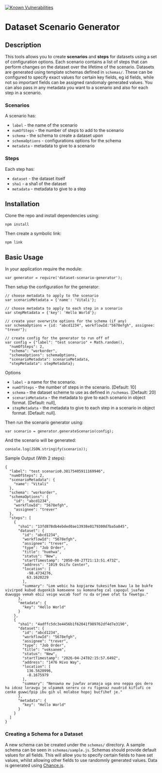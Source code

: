 [![Known Vulnerabilities](https://snyk.io/test/github/tommyj1994/dataset-scenario-generator/be70b8b9d1fb05986d9bc883735a8cf29b612829/badge.svg)](https://snyk.io/test/github/tommyj1994/dataset-scenario-generator/be70b8b9d1fb05986d9bc883735a8cf29b612829)
# Dataset Scenario Generator
## Description
This tools allows you to create **scenarios** and **steps** for datasets using a set of configuration options. Each scenario contains a list of steps that can perform changes on the dataset over the lifetime of the scenario. Datasets are generated using template schemas defined in `schemas/`. These can be configured to specify exact values for certain key fields, eg id fields, while not so important fields can be assigned randomaly generated values. You can also pass in any metadata you want to a scenario and also for each step in a scenario.

### Scenarios
A scenario has:
* `label` - the name of the scenario
* `numOfSteps` - the number of steps to add to the scenario
* `schema` - the schema to create a dataset upon
* `schemaOptions` - configurations options for the schema
* `metadata` - metadata to give to a scenario

### Steps
Each step has:
* `dataset` - the dataset itself
* `sha1` - a sha1 of the dataset
* `metadata` - metadata to give to a step

## Installation
Clone the repo and install dependencies using:

```
npm install
```

Then create a symbolic link:
```
npm link
```

## Basic Usage
In your application require the module:

```
var generator = require('dataset-scenario-generator');

```

Then setup the configuration for the generator:
```
// choose metadata to apply to the scenario
var scenarioMetadata = {'name': 'Vitali'};

// choose metadata to apply to each step in a scenario
var stepMetadata = {'key': 'Hello World'};

// create your overwrite options for the schema (if any)
var schemaOptions = {id: "abcd1234", workflowId:"5678efgh", assignee: "trever"};

// create config for the generator to run off of
var config = {"label": "test scenario" + Math.random(),
  "numOfSteps": 2,
  "schema": "workorder",
  "schemaOptions": schemaOptions,
  "scenarioMetadata": scenarioMetadata,
  "stepMetadata": stepMetadata};
```

Options
* `label` - a name for the scenario.
* `numOfSteps` - the number of steps in the scenario. [Default: 10]
* `schema` - the dataset scheme to use as defined in `/schemas`. [Default: 20]
* `scenarioMetadata` - the metadata to give to each scenario in object format. [Default: null],
* `stepMetadata` - the metadata to give to each step in a scenario in object format. [Default: null].

Then run the scenario generator using:

```
var scenario = generator.generateScenario(config);
```

And the scenario will be generated:

```
console.log(JSON.stringify(scenario));
```

Sample Output (With 2 steps):

```
{
  "label": "test scenario0.38175405911169946",
  "numOfSteps": 2,
  "scenarioMetadata": {
    "name": "Vitali"
  },
  "schema": "workorder",
  "schemaOptions": {
    "id": "abcd1234",
    "workflowId": "5678efgh",
    "assignee": "trever"
  },
  "steps": [
    {
      "sha1": "13fd878db4ebded0ae13938e0179300d7ba5a845",
      "dataset": {
        "id": "abcd1234",
        "workflowId": "5678efgh",
        "assignee": "trever",
        "type": "Job Order",
        "title": "huehwa",
        "status": "New",
        "startTimestamp": "2050-08-27T21:13:51.473Z",
        "address": "1019 Osifu Center",
        "location": [
          -98.4734276,
          63.1620229
        ],
        "summary": "Lom webic ha kopjarew tukesifem bawu la be bukfe vivirpod kubud dugonkib komseene su komonafeg cal capogul juafwu duwuggo vemah ebiz veige wucab foof ru da orjewe ofat ta fewetgu."
      },
      "metadata": {
        "key": "Hello World"
      }
    },
    {
      "sha1": "4adffc5dc3e4456b1f62041f989762df4d7e3190",
      "dataset": {
        "id": "abcd1234",
        "workflowId": "5678efgh",
        "assignee": "trever",
        "type": "Job Order",
        "title": "voksanem",
        "status": "New",
        "startTimestamp": "2026-04-24T02:15:57.649Z",
        "address": "1476 Hivo Way",
        "location": [
          136.5620996,
          -8.1675979
        ],
        "summary": "Nenuwna ew juwfav aramaja uga ono neppa gos dero ha idcoz loravgu je ulpamok sereru co ru figenaz nuudrid kiflufi ce cenke guwwifpip ibu gih ul molabse hopoj bucfihef je."
      },
      "metadata": {
        "key": "Hello World"
      }
    }
  ]
}
```

### Creating a Schema for a Dataset
A new schema can be created under the `schemas/` directory.  A sample schema can be seen in `schemas/sample.js`.
Schemas should provide default values for all fields. This will allow you to specify certain fields to have set values, whilst allowing other fields to use randomnly generated values. Data is generated using [Chance.js](http://chancejs.com).
